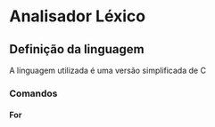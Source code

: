 # Analisador Léxico

## Definição da linguagem
A linguagem utilizada é uma versão simplificada de C

### Comandos
#### For

